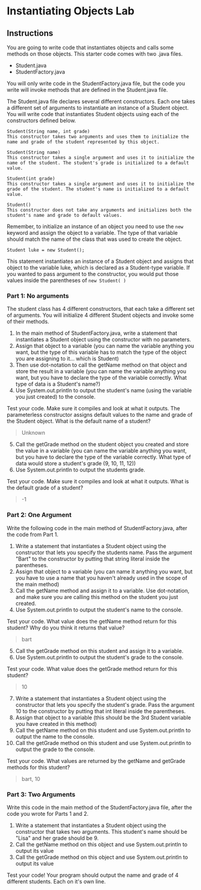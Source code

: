 # Instantiating Objects Lab

## Instructions

You are going to write code that instantiates objects and calls some methods on those objects.
This starter code comes with two .java files.

- Student.java
- StudentFactory.java

You will only write code in the StudentFactory.java file, but the code you write will invoke methods that are defined in the Student.java file.

The Student.java file declares several different constructors. Each one takes a different set of arguments to instantiate an instance of a Student object. You will write code that instantiates Student objects using each of the constructors defined below.

```
Student(String name, int grade)
This constructor takes two arguments and uses them to initialize the name and grade of the student represented by this object.

Student(String name)
This constructor takes a single argument and uses it to initialize the name of the student. The student's grade is initialized to a default value.

Student(int grade)
This constructor takes a single argument and uses it to initialize the grade of the student. The student's name is initialized to a default value.

Student()
This constructor does not take any arguments and initializes both the student's name and grade to default values.
```

Remember, to initialize an instance of an object you need to use the `new` keyword and assign the object to a variable. The type of that variable should match the name of the class that was used to create the object.

```
Student luke = new Student();
```

This statement instantiates an instance of a Student object and assigns that object to the variable luke, which is declared as a Student-type variable. If you wanted to pass argument to the constructor, you would put those values inside the parentheses of `new Student( )`

### Part 1: No arguments

The student class has 4 different constructors, that each take a different set of arguments. You will initialize 4 different Student objects and invoke some of their methods.

1. In the main method of StudentFactory.java, write a statement that instantiates a Student object using the constructor with no parameters.
2. Assign that object to a variable (you can name the variable anything you want, but the type of this variable has to match the type of the object you are assigning to it... which is Student)
3. Then use dot-notation to call the getName method on that object and store the result in a variable (you can name the variable anything you want, but you have to declare the type of the variable correctly. What type of data is a Student's name?)
4. Use System.out.println to output the student's name (using the variable you just created) to the console.

Test your code. Make sure it compiles and look at what it outputs. The parameterless constructor assigns default values to the name and grade of the Student object. What is the default name of a student?
> Unknown
5. Call the getGrade method on the student object you created and store the value in a variable (you can name the variable anything you want, but you have to declare the type of the variable correctly. What type of data would store a student's grade (9, 10, 11, 12))
6. Use System.out.println to output the students grade.

Test your code. Make sure it compiles and look at what it outputs. What is the default grade of a student?
> -1

### Part 2: One Argument

Write the following code in the main method of StudentFactory.java, after the code from Part 1.

1. Write a statement that instantiates a Student object using the constructor that lets you specify the students name. Pass the argument "Bart" to the constructor by putting that string literal inside the parentheses.
2. Assign that object to a variable (you can name it anything you want, but you have to use a name that you haven't already used in the scope of the main method)
3. Call the getName method and assign it to a variable. Use dot-notation, and make sure you are calling this method on the student you just created.
4. Use System.out.println to output the student's name to the console.

Test your code. What value does the getName method return for this student? Why do you think it returns that value?
> bart
5. Call the getGrade method on this student and assign it to a variable.
6. Use System.out.println to output the student's grade to the console.

Test your code. What value does the getGrade method return for this student?
> 10
7. Write a statement that instantiates a Student object using the constructor that lets you specify the student's grade. Pass the argument 10 to the constructor by putting that int literal inside the parentheses.
8. Assign that object to a variable (this should be the 3rd Student variable you have created in this method)
9. Call the getName method on this student and use System.out.println to output the name to the console.
10. Call the getGrade method on this student and use System.out.println to output the grade to the console.

Test your code. What values are returned by the getName and getGrade methods for this student?
> bart, 10
### Part 3: Two Arguments

Write this code in the main method of the StudentFactory.java file, after the code you wrote for Parts 1 and 2.

1. Write a statement that instantiates a Student object using the constructor that takes two arguments. This student's name should be "Lisa" and her grade should be 9.
2. Call the getName method on this object and use System.out.println to output its value
3. Call the getGrade method on this object and use System.out.println to output its value

Test your code!
Your program should output the name and grade of 4 different students. Each on it's own line.
